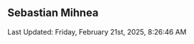 <h2>Sebastian Mihnea</h2>

<!--RECENT_ACTIVITY:start-->
<!--RECENT_ACTIVITY:end-->
<!--RECENT_ACTIVITY:last_update-->
Last Updated: Friday, February 21st, 2025, 8:26:46 AM
<!--RECENT_ACTIVITY:last_update_end-->

<!---LOL-STATS-START-HERE--->
<!---LOL-STATS-END-HERE--->
